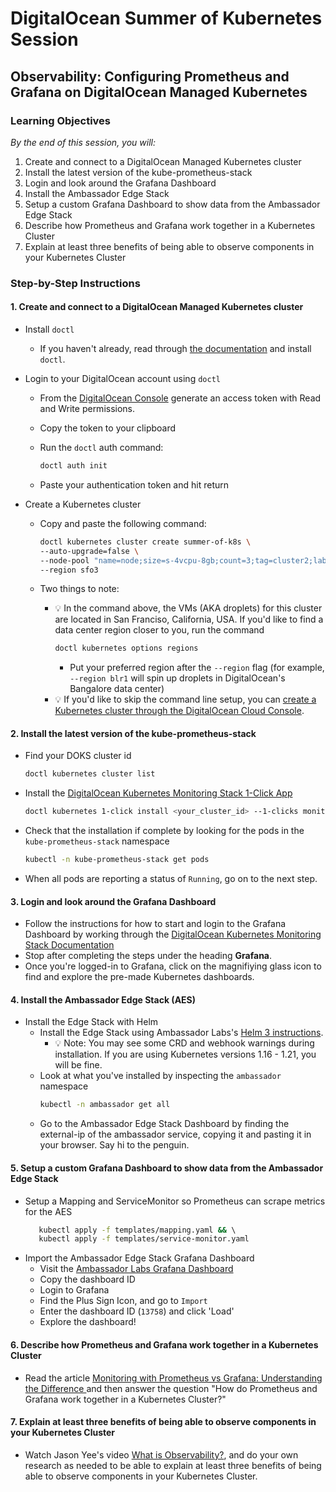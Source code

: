 # DigitalOcean Summer of Kubernetes Session 
## Observability: Configuring Prometheus and Grafana on DigitalOcean Managed Kubernetes

### Learning Objectives 
_By the end of this session, you will:_  
1. Create and connect to a DigitalOcean Managed Kubernetes cluster 
1. Install the latest version of the kube-prometheus-stack
1. Login and look around the Grafana Dashboard 
1. ​​Install the Ambassador Edge Stack 
1. Setup a custom Grafana Dashboard to show data from the Ambassador Edge Stack
1. Describe how Prometheus and Grafana work together in a Kubernetes Cluster
1. Explain at least three benefits of being able to observe components in your Kubernetes Cluster

### Step-by-Step Instructions 
#### 1. Create and connect to a DigitalOcean Managed Kubernetes cluster 
* Install `doctl`
    * If you haven't already, read through [the documentation](https://github.com/digitalocean/doctl#installing-doctl) and install `doctl`.

* Login to your DigitalOcean account using `doctl`
    * From the [DigitalOcean Console](https://cloud.digitalocean.com/account/api/tokens) generate an access token with Read and Write permissions. 
    * Copy the token to your clipboard
    * Run the `doctl` auth command: 

        ```bash
        doctl auth init
        ``` 
    * Paste your authentication token and hit return

* Create a Kubernetes cluster
    * Copy and paste the following command: 
        ```bash
        doctl kubernetes cluster create summer-of-k8s \
        --auto-upgrade=false \
        --node-pool "name=node;size=s-4vcpu-8gb;count=3;tag=cluster2;label=type=basic;auto-scale=true;min-nodes=3;max-nodes=4" \
        --region sfo3
        ``` 

    * Two things to note: 
        * 💡 In the command above, the VMs (AKA droplets) for this cluster are located in San Franciso, California, USA. If you'd like to find a data center region closer to you, run the command 
            ```bash
            doctl kubernetes options regions
            ```
            * Put your preferred region after the `--region` flag (for example, `--region blr1` will spin up droplets in DigitalOcean's Bangalore data center)
        * 💡 If you'd like to skip the command line setup, you can [create a Kubernetes cluster through the DigitalOcean Cloud Console](https://www.youtube.com/watch?v=k50reywjO5U&list=PLseEp7p6EwibbSz6yvFFrvBJo6L7X_rVj&index=2). 

#### 2. Install the latest version of the kube-prometheus-stack
* Find your DOKS cluster id 
    ```bash
    doctl kubernetes cluster list
    ```
*  Install the [DigitalOcean Kubernetes Monitoring Stack 1-Click App](https://marketplace.digitalocean.com/apps/kubernetes-monitoring-stack)
    ```bash
    doctl kubernetes 1-click install <your_cluster_id> --1-clicks monitoring
    ```
* Check that the installation if complete by looking for the pods in the `kube-prometheus-stack` namespace
    ```bash
    kubectl -n kube-prometheus-stack get pods
    ```
* When all pods are reporting a status of `Running`, go on to the next step. 

#### 3. Login and look around the Grafana Dashboard 
* Follow the instructions for how to start and login to the Grafana Dashboard by working through the [DigitalOcean Kubernetes Monitoring Stack Documentation](https://marketplace.digitalocean.com/apps/kubernetes-monitoring-stack)
* Stop after completing the steps under the heading **Grafana**. 
* Once you're logged-in to Grafana, click on the magnifiying glass icon to find and explore the pre-made Kubernetes dashboards. 

#### 4. ​​Install the Ambassador Edge Stack (AES)
*  Install the Edge Stack with Helm
    * Install the Edge Stack using Ambassador Labs's [Helm 3 instructions](https://www.getambassador.io/docs/edge-stack/latest/tutorials/getting-started/#1-installation).  
        * 💡 Note: You may see some CRD and webhook warnings during installation. If you are using Kubernetes versions 1.16 - 1.21, you will be fine. 
    * Look at what you've installed by inspecting the `ambassador` namespace
        ```bash
        kubectl -n ambassador get all
        ```
    * Go to the Ambassador Edge Stack Dashboard by finding the external-ip of the ambassador service, copying it and pasting it in your browser. Say hi to the penguin. 

#### 5. Setup a custom Grafana Dashboard to show data from the Ambassador Edge Stack
* Setup a Mapping and ServiceMonitor so Prometheus can scrape metrics for the AES 
    ```bash
       kubectl apply -f templates/mapping.yaml && \ 
       kubectl apply -f templates/service-monitor.yaml
    ```
*  Import the Ambassador Edge Stack Grafana Dashboard
    * Visit the [Ambassador Labs Grafana Dashboard](https://grafana.com/grafana/dashboards/13758)
    * Copy the dashboard ID 
    * Login to Grafana
    * Find the Plus Sign Icon, and go to `Import`
    * Enter the dashboard ID (`13758`) and click 'Load'
    * Explore the dashboard! 

#### 6. Describe how Prometheus and Grafana work together in a Kubernetes Cluster
* Read the article [Monitoring with Prometheus vs Grafana: Understanding the Difference
](https://www.sumologic.com/blog/prometheus-vs-grafana/) and then answer the question "How do Prometheus and Grafana work together in a Kubernetes Cluster?" 

#### 7. Explain at least three benefits of being able to observe components in your Kubernetes Cluster
* Watch Jason Yee's video [What is Observability?](https://www.youtube.com/watch?v=orsxOxQNzDQ), and do your own research as needed to be able to explain at least three benefits of being able to observe components in your Kubernetes Cluster. 